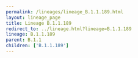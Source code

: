 ```yaml
---
permalink: /lineages/lineage_B.1.1.189.html
layout: lineage_page
title: Lineage B.1.1.189
redirect_to: ../lineage.html?lineage=B.1.1.189
lineage: B.1.1.189
parent: B.1.1
children: ['B.1.1.189']
---
```

